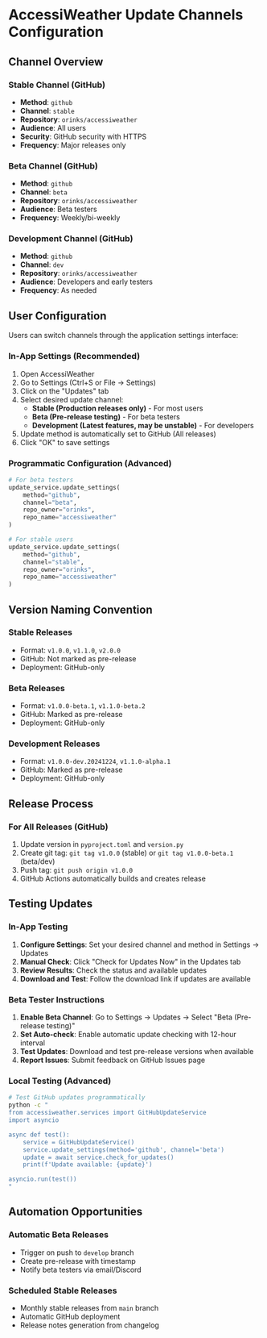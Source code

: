 # AccessiWeather Update Channels Configuration

## Channel Overview

### Stable Channel (GitHub)
- **Method**: `github`
- **Channel**: `stable`
- **Repository**: `orinks/accessiweather`
- **Audience**: All users
- **Security**: GitHub security with HTTPS
- **Frequency**: Major releases only

### Beta Channel (GitHub)
- **Method**: `github`
- **Channel**: `beta`
- **Repository**: `orinks/accessiweather`
- **Audience**: Beta testers
- **Frequency**: Weekly/bi-weekly

### Development Channel (GitHub)
- **Method**: `github`
- **Channel**: `dev`
- **Repository**: `orinks/accessiweather`
- **Audience**: Developers and early testers
- **Frequency**: As needed

## User Configuration

Users can switch channels through the application settings interface:

### In-App Settings (Recommended)
1. Open AccessiWeather
2. Go to Settings (Ctrl+S or File → Settings)
3. Click on the "Updates" tab
4. Select desired update channel:
   - **Stable (Production releases only)** - For most users
   - **Beta (Pre-release testing)** - For beta testers
   - **Development (Latest features, may be unstable)** - For developers
5. Update method is automatically set to GitHub (All releases)
6. Click "OK" to save settings

### Programmatic Configuration (Advanced)
```python
# For beta testers
update_service.update_settings(
    method="github",
    channel="beta",
    repo_owner="orinks",
    repo_name="accessiweather"
)

# For stable users
update_service.update_settings(
    method="github",
    channel="stable",
    repo_owner="orinks",
    repo_name="accessiweather"
)
```

## Version Naming Convention

### Stable Releases
- Format: `v1.0.0`, `v1.1.0`, `v2.0.0`
- GitHub: Not marked as pre-release
- Deployment: GitHub-only

### Beta Releases
- Format: `v1.0.0-beta.1`, `v1.1.0-beta.2`
- GitHub: Marked as pre-release
- Deployment: GitHub-only

### Development Releases
- Format: `v1.0.0-dev.20241224`, `v1.1.0-alpha.1`
- GitHub: Marked as pre-release
- Deployment: GitHub-only

## Release Process

### For All Releases (GitHub)
1. Update version in `pyproject.toml` and `version.py`
2. Create git tag: `git tag v1.0.0` (stable) or `git tag v1.0.0-beta.1` (beta/dev)
3. Push tag: `git push origin v1.0.0`
4. GitHub Actions automatically builds and creates release

## Testing Updates

### In-App Testing
1. **Configure Settings**: Set your desired channel and method in Settings → Updates
2. **Manual Check**: Click "Check for Updates Now" in the Updates tab
3. **Review Results**: Check the status and available updates
4. **Download and Test**: Follow the download link if updates are available

### Beta Tester Instructions
1. **Enable Beta Channel**: Go to Settings → Updates → Select "Beta (Pre-release testing)"
2. **Set Auto-check**: Enable automatic update checking with 12-hour interval
3. **Test Updates**: Download and test pre-release versions when available
4. **Report Issues**: Submit feedback on GitHub Issues page

### Local Testing (Advanced)
```bash
# Test GitHub updates programmatically
python -c "
from accessiweather.services import GitHubUpdateService
import asyncio

async def test():
    service = GitHubUpdateService()
    service.update_settings(method='github', channel='beta')
    update = await service.check_for_updates()
    print(f'Update available: {update}')

asyncio.run(test())
"
```

## Automation Opportunities

### Automatic Beta Releases
- Trigger on push to `develop` branch
- Create pre-release with timestamp
- Notify beta testers via email/Discord

### Scheduled Stable Releases
- Monthly stable releases from `main` branch
- Automatic GitHub deployment
- Release notes generation from changelog
